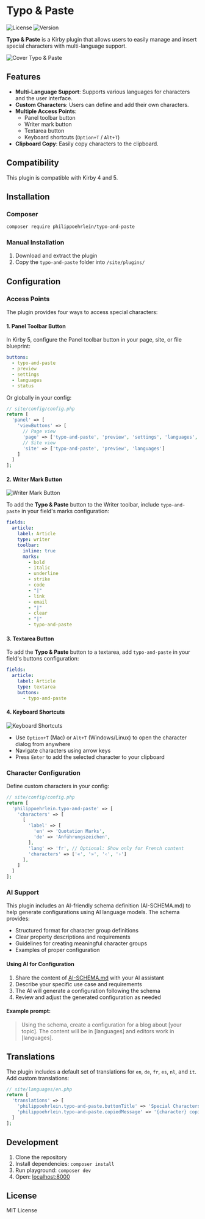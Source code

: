 # Typo & Paste

![License](https://img.shields.io/badge/license-MIT-green)
![Version](https://img.shields.io/badge/version-2.2.3-blue)

**Typo & Paste** is a Kirby plugin that allows users to easily manage and insert special characters with multi-language support.

![Cover Typo & Paste](.github/typo-and-paste-cover.png)

## Features

- **Multi-Language Support**: Supports various languages for characters and the user interface.
- **Custom Characters**: Users can define and add their own characters.
- **Multiple Access Points**:
  - Panel toolbar button
  - Writer mark button
  - Textarea button
  - Keyboard shortcuts (`Option+T` / `Alt+T`)
- **Clipboard Copy**: Easily copy characters to the clipboard.

## Compatibility

This plugin is compatible with Kirby 4 and 5.

## Installation

### Composer

```bash
composer require philippoehrlein/typo-and-paste
```

### Manual Installation

1. Download and extract the plugin
2. Copy the `typo-and-paste` folder into `/site/plugins/`

## Configuration

### Access Points

The plugin provides four ways to access special characters:

#### 1. Panel Toolbar Button

In Kirby 5, configure the Panel toolbar button in your page, site, or file blueprint:

```yaml
buttons:
  - typo-and-paste
  - preview
  - settings
  - languages
  - status
```

Or globally in your config:

```php
// site/config/config.php
return [
  'panel' => [
    'viewButtons' => [
      // Page view
      'page' => ['typo-and-paste', 'preview', 'settings', 'languages', 'status'],
      // Site view
      'site' => ['typo-and-paste', 'preview', 'languages']
    ]
  ]
];
```

#### 2. Writer Mark Button

![Writer Mark Button](.github/typo-and-paste-mark-button.png)

To add the **Typo & Paste** button to the Writer toolbar, include `typo-and-paste` in your field's marks configuration:

```yaml
fields:
  article:
    label: Article
    type: writer
    toolbar:
      inline: true
      marks:
        - bold
        - italic
        - underline
        - strike
        - code
        - "|"
        - link
        - email
        - "|"
        - clear
        - "|"
        - typo-and-paste
```

#### 3. Textarea Button

To add the **Typo & Paste** button to a textarea, add `typo-and-paste` in your field's buttons configuration:

```yaml
fields:
  article:
    label: Article
    type: textarea
    buttons:
      - typo-and-paste
```

#### 4. Keyboard Shortcuts

![Keyboard Shortcuts](.github/typo-and-paste-dialog.png)

- Use `Option+T` (Mac) or `Alt+T` (Windows/Linux) to open the character dialog from anywhere
- Navigate characters using arrow keys
- Press `Enter` to add the selected character to your clipboard

### Character Configuration

Define custom characters in your config:

```php
// site/config/config.php
return [
  'philippoehrlein.typo-and-paste' => [
    'characters' => [
      [
        'label' => [
          'en' => 'Quotation Marks',
          'de' => 'Anführungszeichen',
        ],
        'lang' => 'fr', // Optional: Show only for French content
        'characters' => ['«', '»', '‹', '›']
      ],
    ]
  ]
];
```

### AI Support

This plugin includes an AI-friendly schema definition (AI-SCHEMA.md) to help generate configurations using AI language models. The schema provides:

- Structured format for character group definitions
- Clear property descriptions and requirements
- Guidelines for creating meaningful character groups
- Examples of proper configuration

#### Using AI for Configuration

1. Share the content of [AI-SCHEMA.md](AI-SCHEMA.md) with your AI assistant
2. Describe your specific use case and requirements
3. The AI will generate a configuration following the schema
4. Review and adjust the generated configuration as needed

#### Example prompt:

> Using the schema, create a configuration for a blog about [your topic]. The content will be in [languages] and editors work in [languages].

## Translations

The plugin includes a default set of translations for `en`, `de`, `fr`, `es`, `nl`, and `it`.
Add custom translations:

```php
// site/languages/en.php
return [
  'translations' => [
    'philippoehrlein.typo-and-paste.buttonTitle' => 'Special Characters',
    'philippoehrlein.typo-and-paste.copiedMessage' => '{character} copied to clipboard',
  ]
];
```

## Development

1. Clone the repository
2. Install dependencies: `composer install`
3. Run playground: `composer dev`
4. Open: [localhost:8000](http://localhost:8000)

## License

MIT License
